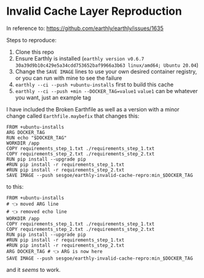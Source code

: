 # Invalid Cache Layer Reproduction

In reference to: https://github.com/earthly/earthly/issues/1635

Steps to reproduce:

1. Clone this repo
2. Ensure Earthly is installed (`earthly version v0.6.7 30a39d9b10c429e5a34cdd753652baf9966a3b63 linux/amd64; Ubuntu 20.04`)
3. Change the `SAVE IMAGE` lines to use your own desired container registry, or you can run with mine to see the failure
4. `earthly --ci --push +ubuntu-installs` first to build this cache
5. `earthly --ci --push +min --DOCKER_TAG=value1` `value1` can be whatever you want, just an example tag

I have included the Broken Earthfile as well as a version with a minor change called `Earthfile.maybefix` that changes this:

```
FROM +ubuntu-installs
ARG DOCKER_TAG
RUN echo "$DOCKER_TAG"
WORKDIR /app
COPY requirements_step_1.txt ./requirements_step_1.txt
COPY requirements_step_2.txt ./requirements_step_2.txt
RUN pip install --upgrade pip
#RUN pip install -r requirements_step_1.txt
#RUN pip install -r requirements_step_2.txt
SAVE IMAGE --push sesgoe/earthly-invalid-cache-repro:min_$DOCKER_TAG
```

to this:

```
FROM +ubuntu-installs
# 👈 moved ARG line
# 👈 removed echo line
WORKDIR /app
COPY requirements_step_1.txt ./requirements_step_1.txt
COPY requirements_step_2.txt ./requirements_step_2.txt
RUN pip install --upgrade pip
#RUN pip install -r requirements_step_1.txt
#RUN pip install -r requirements_step_2.txt
ARG DOCKER_TAG # 👈 ARG is now here
SAVE IMAGE --push sesgoe/earthly-invalid-cache-repro:min_$DOCKER_TAG
```

and it _seems_ to work.
